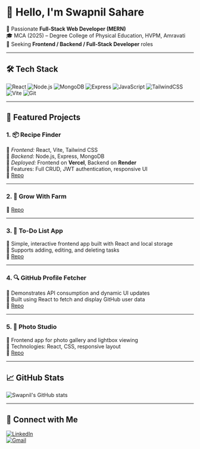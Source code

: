 # 👋 Hello, I'm Swapnil Sahare

🚀 Passionate **Full-Stack Web Developer (MERN)**  
🎓 MCA (2025) – Degree College of Physical Education, HVPM, Amravati  
💼 Seeking **Frontend / Backend / Full-Stack Developer** roles  

---

## 🛠️ Tech Stack

![React](https://img.shields.io/badge/-React-black?style=flat&logo=react)
![Node.js](https://img.shields.io/badge/-Node.js-black?style=flat&logo=node.js)
![MongoDB](https://img.shields.io/badge/-MongoDB-black?style=flat&logo=mongodb)
![Express](https://img.shields.io/badge/-Express.js-black?style=flat&logo=express)
![JavaScript](https://img.shields.io/badge/-JavaScript-black?style=flat&logo=javascript)
![TailwindCSS](https://img.shields.io/badge/-TailwindCSS-black?style=flat&logo=tailwind-css)
![Vite](https://img.shields.io/badge/-Vite-black?style=flat&logo=vite)
![Git](https://img.shields.io/badge/-Git-black?style=flat&logo=git)

---

## 🚀 Featured Projects

### 1. 📦 **Recipe Finder**  
🔧 *Frontend:* React, Vite, Tailwind CSS  
🔧 *Backend:* Node.js, Express, MongoDB  
🔧 *Deployed:* Frontend on **Vercel**, Backend on **Render**  
🔧 Features: Full CRUD, JWT authentication, responsive UI  
🔗 [Repo](https://github.com/SwapnilSahare45/RecipesFinder)

---

### 2. 🌱 **Grow With Farm**   
🔗 [Repo](https://github.com/SwapnilSahare45/grow-with-farm)

---

### 3. 📝 **To-Do List App**  
🔧 Simple, interactive frontend app built with React and local storage  
🔧 Supports adding, editing, and deleting tasks  
🔗 [Repo](https://github.com/SwapnilSahare45/To-Do-List)

---

### 4. 🔍 **GitHub Profile Fetcher**  
🔧 Demonstrates API consumption and dynamic UI updates  
🔧 Built using React to fetch and display GitHub user data  
🔗 [Repo](https://github.com/SwapnilSahare45/fetch-github-profile)

---

### 5. 📸 **Photo Studio**  
🔧 Frontend app for photo gallery and lightbox viewing  
🔧 Technologies: React, CSS, responsive layout  
🔗 [Repo](https://github.com/SwapnilSahare45/PhotoStudio)

---

## 📈 GitHub Stats

![Swapnil's GitHub stats](https://github-readme-stats.vercel.app/api?username=SwapnilSahare45&show_icons=true&theme=tokyonight)

---

## 🤝 Connect with Me

[![LinkedIn](https://img.shields.io/badge/-LinkedIn-blue?style=flat&logo=linkedin)](https://www.linkedin.com/in/swapnil-sahare-06a803318)  
[![Gmail](https://img.shields.io/badge/-Gmail-red?style=flat&logo=gmail)](mailto:swapnilsahare45@example.com)
